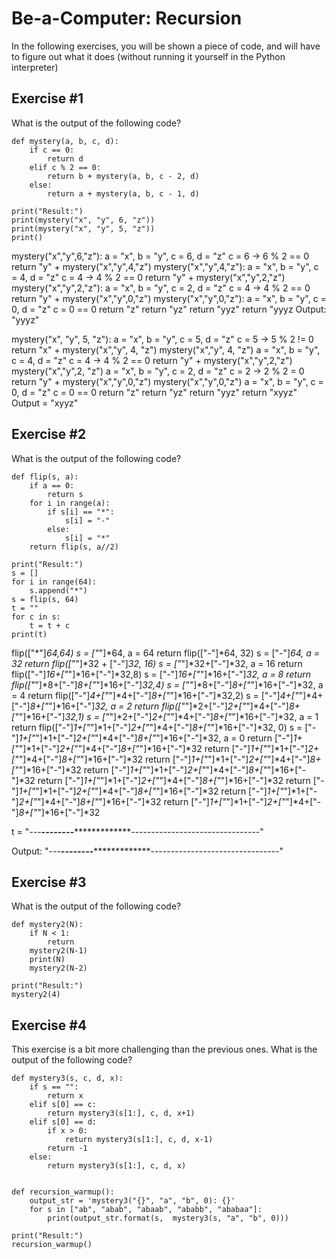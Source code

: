 # Be-a-Computer: Recursion

In the following exercises, you will be shown a piece of code, and will have to figure out what it does (without running it yourself in the Python interpreter)


## Exercise #1

What is the output of the following code?

    def mystery(a, b, c, d):
        if c == 0:
            return d
        elif c % 2 == 0:
            return b + mystery(a, b, c - 2, d)
        else:
            return a + mystery(a, b, c - 1, d)

    print("Result:")
    print(mystery("x", "y", 6, "z"))
    print(mystery("x", "y", 5, "z"))
    print()

mystery("x","y",6,"z"):
    a = "x", b = "y", c = 6, d = "z"
    c = 6 -> 6 % 2 == 0
        return "y" + mystery("x","y",4,"z")
        mystery("x","y",4,"z"):
            a = "x", b = "y", c = 4, d = "z"
            c = 4 -> 4 % 2 == 0
                return "y" + mystery("x","y",2,"z")
                mystery("x","y",2,"z"):
                    a = "x", b = "y", c = 2, d = "z"
                    c = 4 -> 4 % 2 == 0
                        return "y" + mystery("x","y",0,"z")
                        mystery("x","y",0,"z"):
                            a = "x", b = "y", c = 0, d = "z"
                                c = 0 == 0
                        return "z"
                return "yz"
        return "yyz"
return "yyyz
Output: "yyyz"

mystery("x", "y", 5, "z"):
    a = "x", b = "y", c = 5, d = "z"
    c = 5 -> 5 % 2 != 0
        return "x" + mystery("x","y", 4, "z")
        mystery("x","y", 4, "z")
            a = "x", b = "y", c = 4, d = "z"
            c = 4 -> 4 % 2 == 0
                return "y" + mystery("x","y",2,"z")
                mystery("x","y",2, "z")
                    a = "x", b = "y", c = 2, d = "z"
                    c = 2 -> 2 % 2 = 0
                        return "y" + mystery("x","y",0,"z")
                        mystery("x","y",0,"z")
                            a = "x", b = "y", c = 0, d = "z"
                            c = 0 == 0
                        return "z"
                return "yz"
        return "yyz"
return "xyyz"
Output = "xyyz"


## Exercise #2

What is the output of the following code?

    def flip(s, a):
        if a == 0:
            return s
        for i in range(a):
            if s[i] == "*":
                s[i] = "-"
            else:
                s[i] = "*"
        return flip(s, a//2)

    print("Result:")
    s = []
    for i in range(64):
        s.append("*")
    s = flip(s, 64)
    t = ""
    for c in s:
        t = t + c
    print(t)

flip(["*"]*64,64)
    s = ["*"]*64, a = 64
    return flip(["-"]*64, 32)
        s = ["-"]*64, a = 32
        return flip(["*"]*32 + ["-"]*32, 16)
            s = ["*"]*32+["-"]*32, a = 16
            return flip(["-"]*16+["*"]*16+["-"]*32,8)
                s = ["-"]*16+["*"]*16+["-"]*32, a = 8
                    return flip(["*"]*8+["-"]*8+["*"]*16+["-"]*32,4)
                        s = ["*"]*8+["-"]*8+["*"]*16+["-"]*32, a = 4
                            return flip(["-"]*4+["*"]*4+["-"]*8+["*"]*16+["-"]*32,2)
                                s = ["-"]*4+["*"]*4+["-"]*8+["*"]*16+["-"]*32, a = 2
                                    return flip(["*"]*2+["-"]*2+["*"]*4+["-"]*8+["*"]*16+["-"]*32,1)
                                        s = ["*"]*2+["-"]*2+["*"]*4+["-"]*8+["*"]*16+["-"]*32, a = 1
                                            return flip(["-"]*1+["*"]*1+["-"]*2+["*"]*4+["-"]*8+["*"]*16+["-"]*32, 0)
                                                s = ["-"]*1+["*"]*1+["-"]*2+["*"]*4+["-"]*8+["*"]*16+["-"]*32, a = 0
                                                return ["-"]*1+["*"]*1+["-"]*2+["*"]*4+["-"]*8+["*"]*16+["-"]*32
                                    return ["-"]*1+["*"]*1+["-"]*2+["*"]*4+["-"]*8+["*"]*16+["-"]*32
                            return ["-"]*1+["*"]*1+["-"]*2+["*"]*4+["-"]*8+["*"]*16+["-"]*32
                    return ["-"]*1+["*"]*1+["-"]*2+["*"]*4+["-"]*8+["*"]*16+["-"]*32
            return ["-"]*1+["*"]*1+["-"]*2+["*"]*4+["-"]*8+["*"]*16+["-"]*32
        return ["-"]*1+["*"]*1+["-"]*2+["*"]*4+["-"]*8+["*"]*16+["-"]*32
    return ["-"]*1+["*"]*1+["-"]*2+["*"]*4+["-"]*8+["*"]*16+["-"]*32
return ["-"]*1+["*"]*1+["-"]*2+["*"]*4+["-"]*8+["*"]*16+["-"]*32

t = "-*--****--------****************--------------------------------"

Output: "-*--****--------****************--------------------------------"                           




## Exercise #3

What is the output of the following code?

    def mystery2(N):
        if N < 1:
            return
        mystery2(N-1)
        print(N)
        mystery2(N-2)

    print("Result:")
    mystery2(4)

## Exercise #4

This exercise is a bit more challenging than the previous ones. What is the output of the following code?

    def mystery3(s, c, d, x):
        if s == "":
            return x
        elif s[0] == c:
            return mystery3(s[1:], c, d, x+1)
        elif s[0] == d:
            if x > 0:
                return mystery3(s[1:], c, d, x-1)        
            return -1
        else:
            return mystery3(s[1:], c, d, x)


    def recursion_warmup():
        output_str = 'mystery3("{}", "a", "b", 0): {}'
        for s in ["ab", "abab", "abaab", "ababb", "ababaa"]:
            print(output_str.format(s,  mystery3(s, "a", "b", 0)))

    print("Result:")
    recursion_warmup()